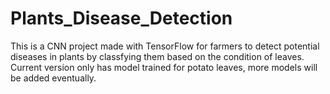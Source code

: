 # Plants_Disease_Detection
This is a CNN project made with TensorFlow for farmers to detect potential diseases in plants by classfying them based on the condition of leaves.
Current version only has model trained for potato leaves, more models will be added eventually.
